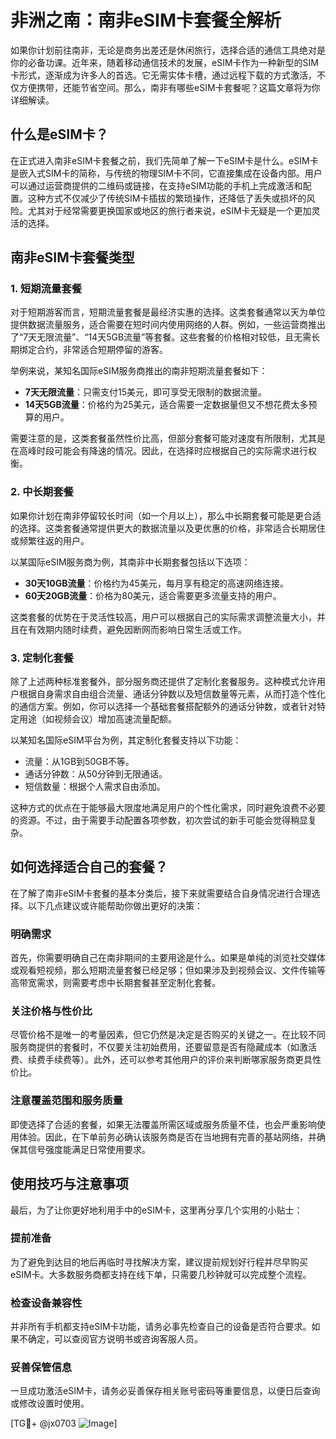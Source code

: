 # 非洲之南：南非eSIM卡套餐全解析

如果你计划前往南非，无论是商务出差还是休闲旅行，选择合适的通信工具绝对是你的必备功课。近年来，随着移动通信技术的发展，eSIM卡作为一种新型的SIM卡形式，逐渐成为许多人的首选。它无需实体卡槽，通过远程下载的方式激活，不仅方便携带，还能节省空间。那么，南非有哪些eSIM卡套餐呢？这篇文章将为你详细解读。

## 什么是eSIM卡？

在正式进入南非eSIM卡套餐之前，我们先简单了解一下eSIM卡是什么。eSIM卡是嵌入式SIM卡的简称，与传统的物理SIM卡不同，它直接集成在设备内部。用户可以通过运营商提供的二维码或链接，在支持eSIM功能的手机上完成激活和配置。这种方式不仅减少了传统SIM卡插拔的繁琐操作，还降低了丢失或损坏的风险。尤其对于经常需要更换国家或地区的旅行者来说，eSIM卡无疑是一个更加灵活的选择。

## 南非eSIM卡套餐类型

### 1. 短期流量套餐

对于短期游客而言，短期流量套餐是最经济实惠的选择。这类套餐通常以天为单位提供数据流量服务，适合需要在短时间内使用网络的人群。例如，一些运营商推出了“7天无限流量”、“14天5GB流量”等套餐。这些套餐的价格相对较低，且无需长期绑定合约，非常适合短期停留的游客。

举例来说，某知名国际eSIM服务商推出的南非短期流量套餐如下：
- **7天无限流量**：只需支付15美元，即可享受无限制的数据流量。
- **14天5GB流量**：价格约为25美元，适合需要一定数据量但又不想花费太多预算的用户。

需要注意的是，这类套餐虽然性价比高，但部分套餐可能对速度有所限制，尤其是在高峰时段可能会有降速的情况。因此，在选择时应根据自己的实际需求进行权衡。

### 2. 中长期套餐

如果你计划在南非停留较长时间（如一个月以上），那么中长期套餐可能是更合适的选择。这类套餐通常提供更大的数据流量以及更优惠的价格，非常适合长期居住或频繁往返的用户。

以某国际eSIM服务商为例，其南非中长期套餐包括以下选项：
- **30天10GB流量**：价格约为45美元，每月享有稳定的高速网络连接。
- **60天20GB流量**：价格为80美元，适合需要更多流量支持的用户。

这类套餐的优势在于灵活性较高，用户可以根据自己的实际需求调整流量大小，并且在有效期内随时续费，避免因断网而影响日常生活或工作。

### 3. 定制化套餐

除了上述两种标准套餐外，部分服务商还提供了定制化套餐服务。这种模式允许用户根据自身需求自由组合流量、通话分钟数以及短信数量等元素，从而打造个性化的通信方案。例如，你可以选择一个基础套餐搭配额外的通话分钟数，或者针对特定用途（如视频会议）增加高速流量配额。

以某知名国际eSIM平台为例，其定制化套餐支持以下功能：
- 流量：从1GB到50GB不等。
- 通话分钟数：从50分钟到无限通话。
- 短信数量：根据个人需求自由添加。

这种方式的优点在于能够最大限度地满足用户的个性化需求，同时避免浪费不必要的资源。不过，由于需要手动配置各项参数，初次尝试的新手可能会觉得稍显复杂。

## 如何选择适合自己的套餐？

在了解了南非eSIM卡套餐的基本分类后，接下来就需要结合自身情况进行合理选择。以下几点建议或许能帮助你做出更好的决策：

### 明确需求

首先，你需要明确自己在南非期间的主要用途是什么。如果是单纯的浏览社交媒体或观看短视频，那么短期流量套餐已经足够；但如果涉及到视频会议、文件传输等高带宽需求，则需要考虑中长期套餐甚至定制化套餐。

### 关注价格与性价比

尽管价格不是唯一的考量因素，但它仍然是决定是否购买的关键之一。在比较不同服务商提供的套餐时，不仅要关注初始费用，还要留意是否有隐藏成本（如激活费、续费手续费等）。此外，还可以参考其他用户的评价来判断哪家服务商更具性价比。

### 注意覆盖范围和服务质量

即使选择了合适的套餐，如果无法覆盖所需区域或服务质量不佳，也会严重影响使用体验。因此，在下单前务必确认该服务商是否在当地拥有完善的基站网络，并确保其信号强度能满足日常使用要求。

## 使用技巧与注意事项

最后，为了让你更好地利用手中的eSIM卡，这里再分享几个实用的小贴士：

### 提前准备

为了避免到达目的地后再临时寻找解决方案，建议提前规划好行程并尽早购买eSIM卡。大多数服务商都支持在线下单，只需要几秒钟就可以完成整个流程。

### 检查设备兼容性

并非所有手机都支持eSIM卡功能，请务必事先检查自己的设备是否符合要求。如果不确定，可以查阅官方说明书或咨询客服人员。

### 妥善保管信息

一旦成功激活eSIM卡，请务必妥善保存相关账号密码等重要信息，以便日后查询或修改设置时使用。

[TG💪+ @jx0703 ![Image](https://github.com/user-attachments/assets/dbca1d08-cadb-493c-b0ec-ad6f7a83f270)]
